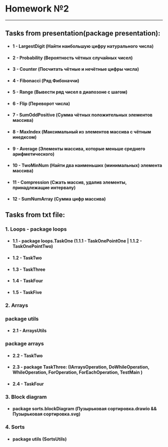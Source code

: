 # Homework №2
***
## Tasks from presentation(package presentation):
* #### 1 - LargestDigit (Найти наибольшую цифру натурального числа)
* #### 2 - Probability (Вероятность чётных случайных чисел)
* #### 3 - Counter (Посчитать чётные и нечётные цифры числа)
* #### 4 - Fibonacci (Ряд Фибоначчи)
* #### 5 - Range (Вывести ряд чисел в диапозоне с шагом)
* #### 6 - Flip (Переворот числа)
* #### 7 - SumOddPositive (Сумма чётных положительных элементов массива)
* #### 8 - MaxIndex (Максимальный из элементов массива с чётным инедксом)
* #### 9 - Average (Элементы массива, которые меньше среднего арифметического)
* #### 10 - TwoMinNum (Найти два наименьших (минимальных) элемента массива)
* #### 11 - Compression (Сжать массив, удалив элементы, принадлежащие интервалу)
* #### 12 - SumNumArray (Сумма цифр массива)
## Tasks from txt file:
### 1. Loops - package loops
* #### 1.1 - package loops.TaskOne  (1.1.1 - TaskOnePointOne  |  1.1.2 - TaskOnePointTwo)
* #### 1.2 - TaskTwo
* #### 1.3 - TaskThree
* #### 1.4 - TaskFour
* #### 1.5 - TaskFive
### 2. Arrays
### package utils   
* #### 2.1 - ArraysUtils
### package arrays 
* #### 2.2 - TaskTwo
* #### 2.3 - package TaskThree: (IArraysOperation, DoWhileOperation, WhileOperation, ForOperation, ForEachOperation, TestMain )          
* #### 2.4 - TaskFour
### 3. Block diagram
* #### package sorts.blockDiagram (Пузырьковая сортировка.drawio && Пузырьковая сортировка.svg)
### 4. Sorts
* #### package utils (SortsUtils)
